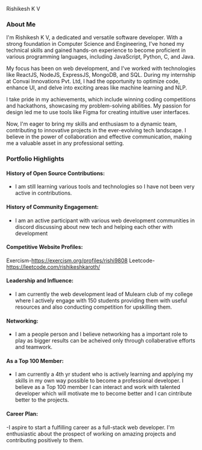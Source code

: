 Rishikesh K V

### About Me

I'm Rishikesh K V, a dedicated and versatile software developer. With a strong foundation in Computer Science and Engineering, I've honed my technical skills and gained hands-on experience to become proficient in various programming languages, including JavaScript, Python, C, and Java.

My focus has been on web development, and I've worked with technologies like ReactJS, NodeJS, ExpressJS, MongoDB, and SQL. During my internship at Convai Innovations Pvt. Ltd, I had the opportunity to optimize code, enhance UI, and delve into exciting areas like machine learning and NLP.

I take pride in my achievements, which include winning coding competitions and hackathons, showcasing my problem-solving abilities. My passion for design led me to use tools like Figma for creating intuitive user interfaces.

Now, I'm eager to bring my skills and enthusiasm to a dynamic team, contributing to innovative projects in the ever-evolving tech landscape. I believe in the power of collaboration and effective communication, making me a valuable asset in any professional setting.


### Portfolio Highlights


#### History of Open Source Contributions:

- I am still learning various tools and technologies so I have not been very active in contributions.

#### History of Community Engagement:

-  I am an active participant with various web development communities in discord discussing about new tech and helping each other with development


#### Competitive Website Profiles:

Exercism-https://exercism.org/profiles/rishi9808
Leetcode-https://leetcode.com/rishikeshkaroth/

#### Leadership and Influence:

- I am currently the web development lead of Mulearn club of my college where I actively engage with 150 students providing them with useful resources and also conducting competition for upskilling them.

#### Networking:

- I am a people person and I believe networking has a important role to play as bigger results can be acheived only through collaberative efforts and teamwork.

#### As a Top 100 Member:

- I am currently a 4th yr student who is actively learning and applying my skills in my own way possible to become a professional developer. I believe as a Top 100 member I can interact and work with talented developer which will motivate me to become better and I can cintribute better to the projects.

#### Career Plan:

-I aspire to start a fulfilling career as a full-stack web developer. I'm enthusiastic about the prospect of working on amazing projects and contributing positively to them.


